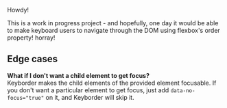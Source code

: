 Howdy!

This is a work in progress project - and hopefully, one day it would be able to make keyboard users to navigate through the DOM using flexbox's order property! horray!

## Edge cases
**What if I don't want a child element to get focus?**  
Keyborder makes the child elements of the provided element focusable. If you don't want a particular element to get focus, just add `data-no-focus="true"` on it, and Keyborder will skip it.
